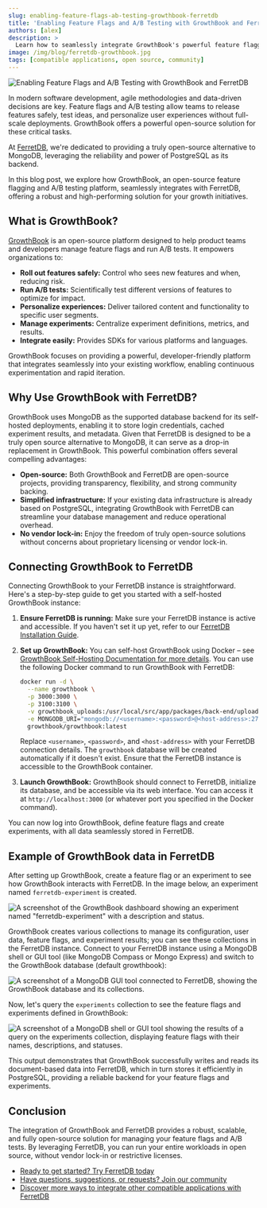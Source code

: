 ```yaml
---
slug: enabling-feature-flags-ab-testing-growthbook-ferretdb
title: 'Enabling Feature Flags and A/B Testing with GrowthBook and FerretDB'
authors: [alex]
description: >
  Learn how to seamlessly integrate GrowthBook's powerful feature flagging and A/B testing capabilities with FerretDB.
image: /img/blog/ferretdb-growthbook.jpg
tags: [compatible applications, open source, community]
---
```


![Enabling Feature Flags and A/B Testing with GrowthBook and FerretDB](/img/blog/ferretdb-growthbook.jpg)

In modern software development, agile methodologies and data-driven decisions are key.
Feature flags and A/B testing allow teams to release features safely, test ideas, and personalize user experiences without full-scale deployments.
GrowthBook offers a powerful open-source solution for these critical tasks.

<!--truncate-->

At [FerretDB](https://www.ferretdb.com/), we're dedicated to providing a truly open-source alternative to MongoDB, leveraging the reliability and power of PostgreSQL as its backend.

In this blog post, we explore how GrowthBook, an open-source feature flagging and A/B testing platform, seamlessly integrates with FerretDB, offering a robust and high-performing solution for your growth initiatives.

## What is GrowthBook?

[GrowthBook](https://www.growthbook.io/) is an open-source platform designed to help product teams and developers manage feature flags and run A/B tests.
It empowers organizations to:

- **Roll out features safely:** Control who sees new features and when, reducing risk.
- **Run A/B tests:** Scientifically test different versions of features to optimize for impact.
- **Personalize experiences:** Deliver tailored content and functionality to specific user segments.
- **Manage experiments:** Centralize experiment definitions, metrics, and results.
- **Integrate easily:** Provides SDKs for various platforms and languages.

GrowthBook focuses on providing a powerful, developer-friendly platform that integrates seamlessly into your existing workflow, enabling continuous experimentation and rapid iteration.

## Why Use GrowthBook with FerretDB?

GrowthBook uses MongoDB as the supported database backend for its self-hosted deployments, enabling it to store login credentials, cached experiment results, and metadata.
Given that FerretDB is designed to be a truly open source alternative to MongoDB, it can serve as a drop-in replacement in GrowthBook.
This powerful combination offers several compelling advantages:

- **Open-source:** Both GrowthBook and FerretDB are open-source projects, providing transparency, flexibility, and strong community backing.
- **Simplified infrastructure:** If your existing data infrastructure is already based on PostgreSQL, integrating GrowthBook with FerretDB can streamline your database management and reduce operational overhead.
- **No vendor lock-in:** Enjoy the freedom of truly open-source solutions without concerns about proprietary licensing or vendor lock-in.

## Connecting GrowthBook to FerretDB

Connecting GrowthBook to your FerretDB instance is straightforward.
Here's a step-by-step guide to get you started with a self-hosted GrowthBook instance:

1. **Ensure FerretDB is running:** Make sure your FerretDB instance is active and accessible.
   If you haven't set it up yet, refer to our [FerretDB Installation Guide](https://docs.ferretdb.io/installation/ferretdb/).
2. **Set up GrowthBook:** You can self-host GrowthBook using Docker – see [GrowthBook Self-Hosting Documentation for more details](https://docs.growthbook.io/self-host).
   You can use the following Docker command to run GrowthBook with FerretDB:

   ```sh
   docker run -d \
     --name growthbook \
     -p 3000:3000 \
     -p 3100:3100 \
     -v growthbook_uploads:/usr/local/src/app/packages/back-end/uploads \
     -e MONGODB_URI="mongodb://<username>:<password>@<host-address>:27017/growthbook" \
     growthbook/growthbook:latest
   ```

   Replace `<username>`, `<password>`, and `<host-address>` with your FerretDB connection details.
   The `growthbook` database will be created automatically if it doesn't exist.
   Ensure that the FerretDB instance is accessible to the GrowthBook container.

3. **Launch GrowthBook:**
   GrowthBook should connect to FerretDB, initialize its database, and be accessible via its web interface.
   You can access it at `http://localhost:3000` (or whatever port you specified in the Docker command).

You can now log into GrowthBook, define feature flags and create experiments, with all data seamlessly stored in FerretDB.

## Example of GrowthBook data in FerretDB

After setting up GrowthBook, create a feature flag or an experiment to see how GrowthBook interacts with FerretDB.
In the image below, an experiment named `ferretdb-experiment` is created.

![A screenshot of the GrowthBook dashboard showing an experiment named "ferretdb-experiment" with a description and status.](/img/blog/growthbook-experiment.png)

GrowthBook creates various collections to manage its configuration, user data, feature flags, and experiment results; you can see these collections in the FerretDB instance.
Connect to your FerretDB instance using a MongoDB shell or GUI tool (like MongoDB Compass or Mongo Express) and switch to the GrowthBook database (default growthbook):

![A screenshot of a MongoDB GUI tool connected to FerretDB, showing the GrowthBook database and its collections.](/img/blog/growthbook-collections.png)

Now, let's query the `experiments` collection to see the feature flags and experiments defined in GrowthBook:

![A screenshot of a MongoDB shell or GUI tool showing the results of a query on the experiments collection, displaying feature flags with their names, descriptions, and statuses.](/img/blog/growthbook-data.png)

This output demonstrates that GrowthBook successfully writes and reads its document-based data into FerretDB, which in turn stores it efficiently in PostgreSQL, providing a reliable backend for your feature flags and experiments.

## Conclusion

The integration of GrowthBook and FerretDB provides a robust, scalable, and fully open-source solution for managing your feature flags and A/B tests.
By leveraging FerretDB, you can run your entire workloads in open source, without vendor lock-in or restrictive licenses.

- [Ready to get started? Try FerretDB today](https://github.com/FerretDB/FerretDB)
- [Have questions, suggestions, or requests? Join our community](https://docs.ferretdb.io/#community)
- [Discover more ways to integrate other compatible applications with FerretDB](https://docs.ferretdb.io/compatible-applications)
